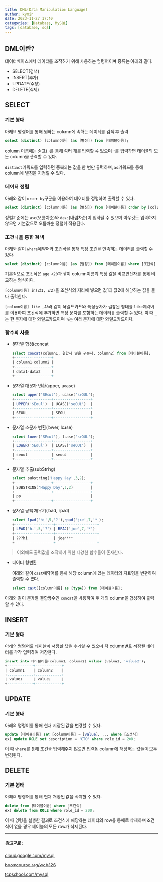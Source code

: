 ```yaml
---
title: DML(Data Manipulation Language)
author: kymin
date: 2023-11-27 17:40
categories: [Database, MySQL]
tags: [database, sql]
---
```


## DML이란?

데이터베이스에서 데이터를 조작하기 위해 사용하는 명령어이며 종류는 아래와 같다.

- SELECT(검색)
- INSERT(추가)
- UPDATE(수정)
- DELETE(삭제)

## SELECT

### 기본 형태

아래의 명령어를 통해 원하는 column에 속하는 데이터를 검색 후 출력

```sql
select (distinct) [column이름] (as [별칭]) from [테이블이름];
```

column 이름에는 쉼표(,)를 통해 여러 개를 입력할 수 있으며 `*`를 입력하면 테이블의 모든 column을 출력할 수 있다.

`distinct`키워드를 입력하면 중복되는 값을 한 번만 출력하며, `as`키워드를 통해 column에 별칭을 지정할 수 있다.

### 데이터 정렬

아래와 같이 `order by`구문을 이용하여 데이터를 정렬하여 출력할 수 있다.

```sql
select (distinct) [column이름] (as [별칭]) from [테이블이름] order by [column이름 또는 별칭] [정렬기준];
```

정렬기준에는 `asc`(오름차순)와 `desc`(내림차순)이 입력될 수 있으며 아무것도 입력하지 않으면 기본값으로 오름차순 정렬이 적용된다.

### 조건식을 통한 검색

아래와 같이 `where`예약어와 조건식을 통해 특정 조건을 만족하는 데이터를 출력할 수 있다.

```sql
select (distinct) [column이름] (as [별칭]) from [테이블이름] where [조건식] order by [column이름 또는 별칭] [정렬기준];
```

기본적으로 조건식은 `age <20`과 같이 column이름과 특정 값을 비교연산자를 통해 비교하는 형식이다.

`[column이름] in(값1, 값2)`을 조건식의 자리에 넣으면 값1과 값2에 해당하는 값을 둘 다 출력한다.

`[column이름] like _A%`와 같이 와일드카드와 특정문자가 결합된 형태를 `like`예약어를 이용하여 조건식에 추가하면 특정 문자를 포함하는 데이터를 출력할 수 있다. 이 때 `_`는 한 문자에 대한 와일드카드이며, `%`는 여러 문자에 대한 와일드카드이다.

### 함수의 사용

- 문자열 합성(concat)

  ```sql
  select concat(column1, 결합시 넣을 구분자, column2) from [테이블이름];
  +-----------------+
  | column1-column2 |
  +-----------------+
  | data1-data2     |
  +-----------------+
  ```

- 문자열 대문자 변환(upper, ucase)

  ```sql
  select upper('SEoul'), ucase('seOUL');
  +-----------------+-----------------+
  | UPPER('SEoul')  | UCASE('seOUL')  |
  +-----------------+-----------------+
  | SEOUL           | SEOUL           |
  +-----------------+-----------------+
  ```

- 문자열 소문자 변환(lower, lcase)

  ```sql
  select lower('SEoul'), lcase('seOUL');
  +-----------------+-----------------+
  | LOWER('SEoul')  | LCASE('seOUL')  |
  +-----------------+-----------------+
  | seoul           | seoul           |
  +-----------------+-----------------+
  ```

- 문자열 추출(subString)

  ```sql
  select substring('Happy Day',3,2);
  +-----------------+-----------------+
  | SUBSTRING('Happy Day',3,2)        |
  +-----------------+-----------------+
  | pp                                |
  +-----------------+-----------------+
  ```

- 문자열 공백 채우기(lpad, rpad)

  ```sql
  select lpad('hi',5,'?'),rpad('joe',7,'*');
  +------------------+-------------------+
  | LPAD('hi',5,'?') | RPAD('joe',7,'*') |
  +------------------+-------------------+
  | ???hi            | joe****           |
  +------------------+-------------------+
  ```

> 이외에도 출력값을 조작하기 위한 다양한 함수들이 존재한다.

- 데이터 형변환

  아래와 같이 `cast`예약어를 통해 해당 column에 있는 데이터의 자료형을 변환하여 출력할 수 있다.

  ```sql
  select cast([column이름] as [type]) from [테이블이름];
  ```

아래와 같이 문자열 결합함수인 `concat`을 사용하여 두 개의 column을 합성하여 출력할 수 있다.

## INSERT

### 기본 형태

아래의 명령어로 테이블에 저장할 값을 추가할 수 있으며 각 column별로 저장될 데이터를 각각 입력하여 저장한다.

```sql
insert into 테이블이름(column1, column2) values (value1, 'value2');
+------------+------------+
| column1    | column2    |
+------------+------------+
| value1     | value2     |
+------------+------------+
```

## UPDATE

### 기본 형태

아래의 명령어를 통해 현재 저장된 값을 변경할 수 있다.

```sql
update [테이블이름] set [column이름] = [value], ... where [조건식]
ex) update ROLE set description = 'CTO' where role_id = 200;
```

이 때 `where`를 통해 조건을 입력해주지 않으면 입력된 column에 해당하는 값들이 모두 변경된다.

## DELETE

### 기본 형태

아래의 명령어를 통해 현재 저장된 값을 삭제할 수 있다.

```sql
delete from [테이블이름] where [조건식]
ex) delete from ROLE where role_id = 200;
```

이 때 명령을 실행한 결과로 조건식에 해당하는 데이터의 row를 통째로 삭제하며 조건식이 없을 경우 테이블의 모든 row가 삭제된다.

-----

##### 참고자료 : 

[cloud.google.com/mysql](https://cloud.google.com/mysql?hl=ko)

[boostcourse.org/web326](https://www.boostcourse.org/web326/)

[tcpschool.com/mysql](https://tcpschool.com/mysql)
